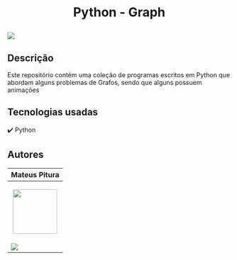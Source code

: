 <h1 align="center"> 
  <p>Python - Graph</p> 
</h1> 

<p> 
  <img src="https://img.shields.io/github/stars/MateusPitura/cli-python-graph?style=social"> 
</p> 

## Descrição 

Este repositório contém uma coleção de programas escritos em Python que abordam alguns problemas de Grafos, sendo que alguns possuem animações

## Tecnologias usadas 

:heavy_check_mark: Python

## Autores 

| Mateus Pitura | 
|------| 
| <p align="center"><img src="https://avatars.githubusercontent.com/u/119008106" width="100" height="100"></p> | 
| <a href="https://www.linkedin.com/in/mateuspitura/"><img src="https://img.shields.io/badge/LinkedIn-0077B5?style=for-the-badge&logo=linkedin&logoColor=white"> |
